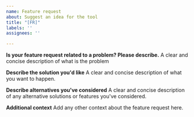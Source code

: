 ```yaml
---
name: Feature request
about: Suggest an idea for the tool
title: "[FR]"
labels: ''
assignees: ''

---
```


**Is your feature request related to a problem? Please describe.**
A clear and concise description of what is the problem

**Describe the solution you'd like**
A clear and concise description of what you want to happen.

**Describe alternatives you've considered**
A clear and concise description of any alternative solutions or features you've considered.

**Additional context**
Add any other context about the feature request here.
